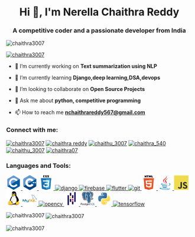 <h1 align="center">Hi 👋, I'm Nerella Chaithra Reddy</h1>
<h3 align="center">A competitive coder and a passionate developer from India</h3>

<p align="left"> <img src="https://komarev.com/ghpvc/?username=chaithra3007&label=Profile%20views&color=0e75b6&style=flat" alt="chaithra3007" /> </p>

<p align="left"> <a href="https://twitter.com/chaithra3007" target="blank"><img src="https://img.shields.io/twitter/follow/chaithra3007?logo=twitter&style=for-the-badge" alt="chaithra3007" /></a> </p>

- 🔭 I’m currently working on **Text summarization using NLP**

- 🌱 I’m currently learning **Django,deep learning,DSA,devops**

- 👯 I’m looking to collaborate on **Open Source Projects**

- 💬 Ask me about **python, competitive programming**

- 📫 How to reach me **nchaithrareddy567@gmail.com**

<h3 align="left">Connect with me:</h3>
<p align="left">
<a href="https://twitter.com/chaithra3007" target="blank"><img align="center" src="https://raw.githubusercontent.com/rahuldkjain/github-profile-readme-generator/master/src/images/icons/Social/twitter.svg" alt="chaithra3007" height="30" width="40" /></a>
<a href="https://linkedin.com/in/chaithra reddy" target="blank"><img align="center" src="https://raw.githubusercontent.com/rahuldkjain/github-profile-readme-generator/master/src/images/icons/Social/linked-in-alt.svg" alt="chaithra reddy" height="30" width="40" /></a>
<a href="https://www.codechef.com/users/chaithu_3007" target="blank"><img align="center" src="https://cdn.jsdelivr.net/npm/simple-icons@3.1.0/icons/codechef.svg" alt="chaithu_3007" height="30" width="40" /></a>
<a href="https://www.hackerrank.com/chaithra_540" target="blank"><img align="center" src="https://raw.githubusercontent.com/rahuldkjain/github-profile-readme-generator/master/src/images/icons/Social/hackerrank.svg" alt="chaithra_540" height="30" width="40" /></a>
<a href="https://codeforces.com/profile/chaithu_3007" target="blank"><img align="center" src="https://raw.githubusercontent.com/rahuldkjain/github-profile-readme-generator/master/src/images/icons/Social/codeforces.svg" alt="chaithu_3007" height="30" width="40" /></a>
<a href="https://www.leetcode.com/chaithra07" target="blank"><img align="center" src="https://raw.githubusercontent.com/rahuldkjain/github-profile-readme-generator/master/src/images/icons/Social/leet-code.svg" alt="chaithra07" height="30" width="40" /></a>
</p>

<h3 align="left">Languages and Tools:</h3>
<p align="left"> <a href="https://www.cprogramming.com/" target="_blank" rel="noreferrer"> <img src="https://raw.githubusercontent.com/devicons/devicon/master/icons/c/c-original.svg" alt="c" width="40" height="40"/> </a> <a href="https://www.w3schools.com/cpp/" target="_blank" rel="noreferrer"> <img src="https://raw.githubusercontent.com/devicons/devicon/master/icons/cplusplus/cplusplus-original.svg" alt="cplusplus" width="40" height="40"/> </a> <a href="https://www.w3schools.com/css/" target="_blank" rel="noreferrer"> <img src="https://raw.githubusercontent.com/devicons/devicon/master/icons/css3/css3-original-wordmark.svg" alt="css3" width="40" height="40"/> </a> <a href="https://www.djangoproject.com/" target="_blank" rel="noreferrer"> <img src="https://cdn.worldvectorlogo.com/logos/django.svg" alt="django" width="40" height="40"/> </a> <a href="https://firebase.google.com/" target="_blank" rel="noreferrer"> <img src="https://www.vectorlogo.zone/logos/firebase/firebase-icon.svg" alt="firebase" width="40" height="40"/> </a> <a href="https://flutter.dev" target="_blank" rel="noreferrer"> <img src="https://www.vectorlogo.zone/logos/flutterio/flutterio-icon.svg" alt="flutter" width="40" height="40"/> </a> <a href="https://git-scm.com/" target="_blank" rel="noreferrer"> <img src="https://www.vectorlogo.zone/logos/git-scm/git-scm-icon.svg" alt="git" width="40" height="40"/> </a> <a href="https://www.w3.org/html/" target="_blank" rel="noreferrer"> <img src="https://raw.githubusercontent.com/devicons/devicon/master/icons/html5/html5-original-wordmark.svg" alt="html5" width="40" height="40"/> </a> <a href="https://www.java.com" target="_blank" rel="noreferrer"> <img src="https://raw.githubusercontent.com/devicons/devicon/master/icons/java/java-original.svg" alt="java" width="40" height="40"/> </a> <a href="https://developer.mozilla.org/en-US/docs/Web/JavaScript" target="_blank" rel="noreferrer"> <img src="https://raw.githubusercontent.com/devicons/devicon/master/icons/javascript/javascript-original.svg" alt="javascript" width="40" height="40"/> </a> <a href="https://www.linux.org/" target="_blank" rel="noreferrer"> <img src="https://raw.githubusercontent.com/devicons/devicon/master/icons/linux/linux-original.svg" alt="linux" width="40" height="40"/> </a> <a href="https://www.mysql.com/" target="_blank" rel="noreferrer"> <img src="https://raw.githubusercontent.com/devicons/devicon/master/icons/mysql/mysql-original-wordmark.svg" alt="mysql" width="40" height="40"/> </a> <a href="https://opencv.org/" target="_blank" rel="noreferrer"> <img src="https://www.vectorlogo.zone/logos/opencv/opencv-icon.svg" alt="opencv" width="40" height="40"/> </a> <a href="https://pandas.pydata.org/" target="_blank" rel="noreferrer"> <img src="https://raw.githubusercontent.com/devicons/devicon/2ae2a900d2f041da66e950e4d48052658d850630/icons/pandas/pandas-original.svg" alt="pandas" width="40" height="40"/> </a> <a href="https://www.postgresql.org" target="_blank" rel="noreferrer"> <img src="https://raw.githubusercontent.com/devicons/devicon/master/icons/postgresql/postgresql-original-wordmark.svg" alt="postgresql" width="40" height="40"/> </a> <a href="https://www.python.org" target="_blank" rel="noreferrer"> <img src="https://raw.githubusercontent.com/devicons/devicon/master/icons/python/python-original.svg" alt="python" width="40" height="40"/> </a> <a href="https://www.tensorflow.org" target="_blank" rel="noreferrer"> <img src="https://www.vectorlogo.zone/logos/tensorflow/tensorflow-icon.svg" alt="tensorflow" width="40" height="40"/> </a> </p>

<p><img align="left" src="https://github-readme-stats.vercel.app/api/top-langs?username=chaithra3007&show_icons=true&locale=en&layout=compact" alt="chaithra3007" /></p>

<p>&nbsp;<img align="center" src="https://github-readme-stats.vercel.app/api?username=chaithra3007&show_icons=true&locale=en" alt="chaithra3007" /></p>

<p><img align="center" src="https://github-readme-streak-stats.herokuapp.com/?user=chaithra3007&" alt="chaithra3007" /></p>
